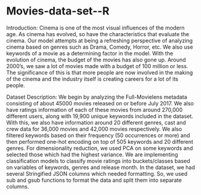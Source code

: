 # Movies-data-set--R
Introduction: Cinema is one of the most visual influences of the modern age. As cinema has evolved, so have the characteristics that evaluate the cinema. Our model attempts at being a refreshing perspective of analyzing cinema based on genres such as Drama, Comedy, Horror, etc. We also use keywords of a movie as a determining factor in the model.  With the evolution of cinema, the budget of the movies has also gone up. Around 2000’s, we saw a lot of movies made with a budget of 100 million or less. The significance of this is that more people are now involved in the making of the cinema and the industry itself is creating careers for a lot of its people.   

Dataset Description: We begin by analyzing the Full-Movielens metadata consisting of about 45000 movies released on or before July 2017. We also have ratings information of each of these movies from around 270,000 different users, along with 19,900 unique keywords included in the dataset. With this, we also have information around 20 different genres, cast and crew data for 36,000 movies and 42,000 movies respectively. We also filtered keywords based on their frequency (50 occurrences or more) and then performed one-hot encoding on top of 505 keywords and 20 different genres. For dimensionality reduction, we used PCA on some keywords and selected those which had the highest variance. We are implementing classification models to classify movie ratings into buckets/classes based on variables of keywords, genres and release month.  In the dataset, we had several Stringified JSON columns which needed formatting. So, we used sub and gsub functions to format the data and split them into separate columns. 
